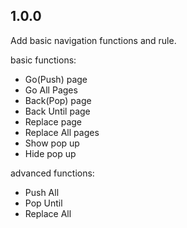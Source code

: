 ## 1.0.0
Add basic navigation functions and rule.

basic functions:
* Go(Push) page
* Go All Pages
* Back(Pop) page
* Back Until page
* Replace page
* Replace All pages
* Show pop up
* Hide pop up

advanced functions:
* Push All
* Pop Until
* Replace All